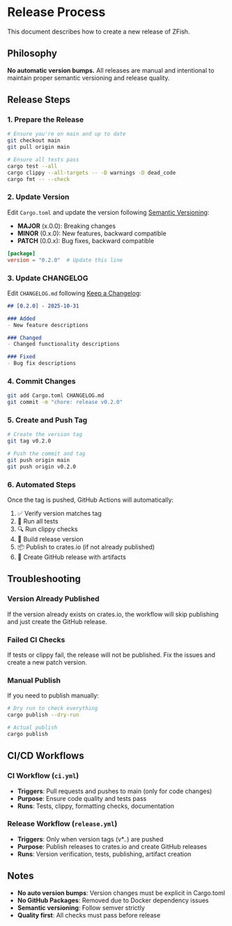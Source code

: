 # Release Process

This document describes how to create a new release of ZFish.

## Philosophy

**No automatic version bumps.** All releases are manual and intentional to maintain proper semantic versioning and release quality.

## Release Steps

### 1. Prepare the Release

```bash
# Ensure you're on main and up to date
git checkout main
git pull origin main

# Ensure all tests pass
cargo test --all
cargo clippy --all-targets -- -D warnings -D dead_code
cargo fmt -- --check
```

### 2. Update Version

Edit `Cargo.toml` and update the version following [Semantic Versioning](https://semver.org/):

- **MAJOR** (x.0.0): Breaking changes
- **MINOR** (0.x.0): New features, backward compatible
- **PATCH** (0.0.x): Bug fixes, backward compatible

```toml
[package]
version = "0.2.0"  # Update this line
```

### 3. Update CHANGELOG

Edit `CHANGELOG.md` following [Keep a Changelog](https://keepachangelog.com/):

```markdown
## [0.2.0] - 2025-10-31

### Added
- New feature descriptions

### Changed
- Changed functionality descriptions

### Fixed
- Bug fix descriptions
```

### 4. Commit Changes

```bash
git add Cargo.toml CHANGELOG.md
git commit -m "chore: release v0.2.0"
```

### 5. Create and Push Tag

```bash
# Create the version tag
git tag v0.2.0

# Push the commit and tag
git push origin main
git push origin v0.2.0
```

### 6. Automated Steps

Once the tag is pushed, GitHub Actions will automatically:

1. ✅ Verify version matches tag
2. 🧪 Run all tests
3. 🔍 Run clippy checks
4. 🔨 Build release version
5. 📦 Publish to crates.io (if not already published)
6. 📝 Create GitHub release with artifacts

## Troubleshooting

### Version Already Published

If the version already exists on crates.io, the workflow will skip publishing and just create the GitHub release.

### Failed CI Checks

If tests or clippy fail, the release will not be published. Fix the issues and create a new patch version.

### Manual Publish

If you need to publish manually:

```bash
# Dry run to check everything
cargo publish --dry-run

# Actual publish
cargo publish
```

## CI/CD Workflows

### CI Workflow (`ci.yml`)
- **Triggers**: Pull requests and pushes to main (only for code changes)
- **Purpose**: Ensure code quality and tests pass
- **Runs**: Tests, clippy, formatting checks, documentation

### Release Workflow (`release.yml`)
- **Triggers**: Only when version tags (v*.*.*) are pushed
- **Purpose**: Publish releases to crates.io and create GitHub releases
- **Runs**: Version verification, tests, publishing, artifact creation

## Notes

- **No auto version bumps**: Version changes must be explicit in Cargo.toml
- **No GitHub Packages**: Removed due to Docker dependency issues
- **Semantic versioning**: Follow semver strictly
- **Quality first**: All checks must pass before release
